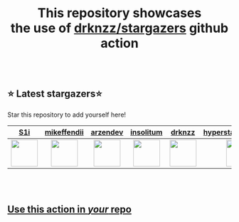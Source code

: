 <h1 align="center">This repository showcases<br>the use of <a href="https://github.com/drknzz/stargazers">drknzz/stargazers</a> github action</h1>
<br><br>

## ⭐ Latest stargazers⭐

Star this repository to add yourself here!

<!-- stargazers -->
|  <a href="https://github.com/S1i">S1i</a> | <a href="https://github.com/mikeffendii">mikeffendii</a> | <a href="https://github.com/arzendev">arzendev</a> | <a href="https://github.com/insolitum">insolitum</a> | <a href="https://github.com/drknzz">drknzz</a> | <a href="https://github.com/hyperstarinthefuture">hyperstarinthefuture</a> |
|  :-: | :-: | :-: | :-: | :-: | :-: |
|  <img src="https://avatars.githubusercontent.com/u/123405324?s=96&v=4" width="60px"> | <img src="https://avatars.githubusercontent.com/u/91178270?s=96&v=4" width="60px"> | <img src="https://avatars.githubusercontent.com/u/77374408?s=96&v=4" width="60px"> | <img src="https://avatars.githubusercontent.com/u/71332326?s=96&v=4" width="60px"> | <img src="https://avatars.githubusercontent.com/u/65187002?s=96&v=4" width="60px"> | <img src="https://avatars.githubusercontent.com/u/59699495?s=96&v=4" width="60px"> |
<!-- stargazers -->










<br><br>

## [Use this action in *your* repo](https://github.com/drknzz/stargazers)
